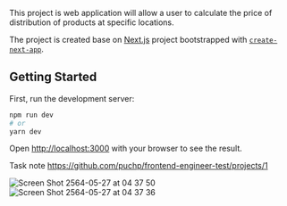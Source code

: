 This project is web application will allow a user to calculate the price of distribution of products at specific locations.

The project is created base on [Next.js](https://nextjs.org/) project bootstrapped with [`create-next-app`](https://github.com/vercel/next.js/tree/canary/packages/create-next-app).

## Getting Started

First, run the development server:

```bash
npm run dev
# or
yarn dev
```

Open [http://localhost:3000](http://localhost:3000) with your browser to see the result.

Task note
https://github.com/puchp/frontend-engineer-test/projects/1

![Screen Shot 2564-05-27 at 04 37 50](https://user-images.githubusercontent.com/10113577/119734533-5b905900-bea5-11eb-835f-abecdbe42e23.png)
![Screen Shot 2564-05-27 at 04 37 36](https://user-images.githubusercontent.com/10113577/119734520-57643b80-bea5-11eb-920f-3394e624253e.png)
